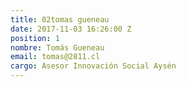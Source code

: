 ```yaml
---
title: 02tomas gueneau
date: 2017-11-03 16:26:00 Z
position: 1
nombre: Tomás Gueneau
email: tomas@2811.cl
cargo: Asesor Innovación Social Aysén
---
```


